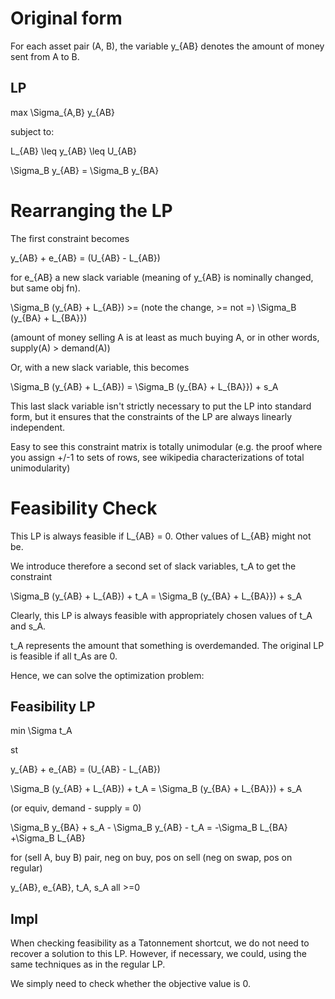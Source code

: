 # Original form

For each asset pair (A, B), the variable y_{AB} denotes the amount of money sent from A to B.

## LP

max \Sigma_{A,B} y_{AB}

subject to:

L_{AB} \leq y_{AB} \leq U_{AB}

\Sigma_B y_{AB} = \Sigma_B y_{BA}

# Rearranging the LP

The first constraint becomes

y_{AB} + e_{AB} = (U_{AB} - L_{AB})

for e_{AB} a new slack variable (meaning of y_{AB} is nominally changed, but same obj fn).

\Sigma_B (y_{AB} + L_{AB}) >= (note the change, >= not =) \Sigma_B (y_{BA} + L_{BA}})

(amount of money selling A is at least as much buying A, or in other words, supply(A) > demand(A))

Or, with a new slack variable, this becomes

\Sigma_B (y_{AB} + L_{AB}) = \Sigma_B (y_{BA} + L_{BA}}) + s_A


This last slack variable isn't strictly necessary to put the LP into standard form, but it ensures that 
the constraints of the LP are always linearly independent.

Easy to see this constraint matrix is totally unimodular (e.g. the proof where you assign +/-1 to sets of rows, see wikipedia characterizations of total unimodularity)

# Feasibility Check

This LP is always feasible if L_{AB} = 0.  Other values of L_{AB} might not be.

We introduce therefore a second set of slack variables, t_A to get the constraint

\Sigma_B (y_{AB} + L_{AB}) + t_A = \Sigma_B (y_{BA} + L_{BA}}) + s_A

Clearly, this LP is always feasible with appropriately chosen values of t_A and s_A.

t_A represents the amount that something is overdemanded.  The original LP is feasible if all t_As are 0.

Hence, we can solve the optimization problem:

## Feasibility LP

min \Sigma t_A

st

y_{AB} + e_{AB} = (U_{AB} - L_{AB})

\Sigma_B (y_{AB} + L_{AB}) + t_A = \Sigma_B (y_{BA} + L_{BA}}) + s_A

(or equiv, demand - supply = 0)

\Sigma_B y_{BA} + s_A - \Sigma_B y_{AB} - t_A = -\Sigma_B L_{BA} +\Sigma_B L_{AB}

for (sell A, buy B) pair, neg on buy, pos on sell (neg on swap, pos on regular)


y_{AB}, e_{AB}, t_A, s_A all >=0

## Impl

When checking feasibility as a Tatonnement shortcut, we do not need to recover a solution to this LP.  However, if necessary, we could, using the same techniques as in the regular LP.  

We simply need to check whether the objective value is 0.



